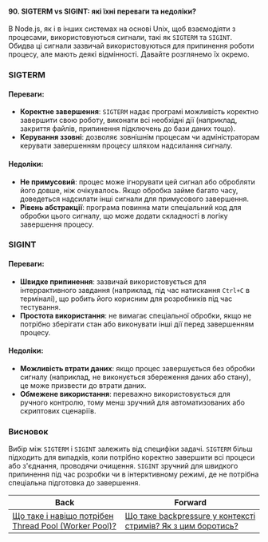 #### 90. SIGTERM vs SIGINT: які їхні переваги та недоліки?

В Node.js, як і в інших системах на основі Unix, щоб взаємодіяти з процесами, використовуються сигнали, такі як `SIGTERM` та `SIGINT`. Обидва ці сигнали зазвичай використовуються для припинення роботи процесу, але мають деякі відмінності. Давайте розглянемо їх окремо.

### SIGTERM

#### Переваги:
- **Коректне завершення**: `SIGTERM` надає програмі можливість коректно завершити свою роботу, виконати всі необхідні дії (наприклад, закриття файлів, припинення підключень до бази даних тощо).
- **Керування ззовні**: дозволяє зовнішнім процесам чи адміністраторам керувати завершенням процесу шляхом надсилання сигналу.

#### Недоліки:
- **Не примусовий**: процес може ігнорувати цей сигнал або обробляти його довше, ніж очікувалось. Якщо обробка займе багато часу, доведеться надсилати інші сигнали для примусового завершення.
- **Рівень абстракції**: програма повинна мати спеціальний код для обробки цього сигналу, що може додати складності в логіку завершення процесу.

### SIGINT

#### Переваги:
- **Швидке припинення**: зазвичай використовується для інтеррактивного завдання (наприклад, під час натискання `Ctrl+C` в терміналі), що робить його корисним для розробників під час тестування.
- **Простота використання**: не вимагає спеціальної обробки, якщо не потрібно зберігати стан або виконувати інші дії перед завершенням процесу.

#### Недоліки:
- **Можливість втрати даних**: якщо процес завершується без обробки сигналу (наприклад, не виконується збереження даних або стану), це може призвести до втрати даних.
- **Обмежене використання**: переважно використовується для ручного контролю, тому менш зручний для автоматизованих або скриптових сценаріїв.

### Висновок

Вибір між `SIGTERM` і `SIGINT` залежить від специфіки задачі. `SIGTERM` більш підходить для випадків, коли потрібно коректно завершити всі процеси або з'єднання, проводячи очищення. `SIGINT` зручний для швидкого припинення під час розробки чи в інтерктивному режимі, де не потрібна спеціальна підготовка до завершення.

| Back | Forward |
|---|---|
| [Що таке і навіщо потрібен Thread Pool (Worker Pool)?](/ua/middle/nodejs/what-is-and-why-do-we-need-a-thread-pool.md)  | [Що таке backpressure у контексті стримів? Як з цим боротись?](/ua/middle/nodejs/what-is-backpressure-in-the-context-of-streams-how-to-deal-with-it.md) |